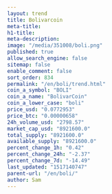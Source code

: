 ```yaml
---
layout: trend
title: Bolivarcoin
meta-title: 
h1-title: 
meta-description: 
image: "/media/351008/boli.png"
published: true
allow_search_engine: false
sitemap: false
enable_comment: false
sort_order: 834
permalink: "/en/boli/trend.html"
coin_a_symbol: "BOLI"
coin_a_name: "BolivarCoin"
coin_a_lower_case: "boli"
price_usd: "0.0772953"
price_btc: "0.00000658"
24h_volume_usd: "2798.57"
market_cap_usd: "8921600.0"
total_supply: "8921600.0"
available_supply: "8921600.0"
percent_change_1h: "0.42"
percent_change_24h: "-2.37"
percent_change_7d: "-14.49"
last_updated: "1517140747"
parent-url: "/en/boli/"
author: Sam
---
```


